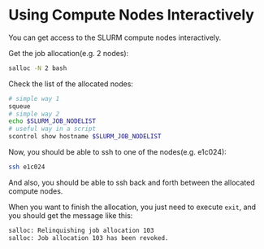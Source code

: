 # Using Compute Nodes Interactively

You can get access to the SLURM compute nodes interactively.

Get the job allocation(e.g. 2 nodes):

```bash
salloc -N 2 bash
```

Check the list of the allocated nodes:

```bash
# simple way 1
squeue
# simple way 2
echo $SLURM_JOB_NODELIST
# useful way in a script
scontrol show hostname $SLURM_JOB_NODELIST
```

Now, you should be able to ssh to one of the nodes(e.g. e1c024):

```bash
ssh e1c024
```

And also, you should be able to ssh back and forth between the allocated compute nodes.

When you want to finish the allocation, you just need to execute `exit`, and you should
get the message like this:

```bash
salloc: Relinquishing job allocation 103
salloc: Job allocation 103 has been revoked.
```
